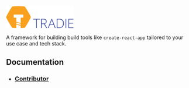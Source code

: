# <a href="https://github.com/jameslnewell/tradie">

<img alt="tradie" src="./docs/img/logo.png" height="60px" />

</a>

A framework for building build tools like `create-react-app` tailored to your
use case and tech stack.

## Documentation

* ### [Contributor](docs/contributing.md)
